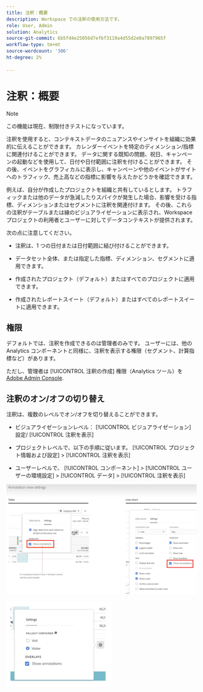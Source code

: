 ```yaml
---
title: 注釈：概要
description: Workspace での注釈の使用方法です。
role: User, Admin
solution: Analytics
source-git-commit: 6b5fd4e25056d7efbf3119a4d55d2e0a7897965f
workflow-type: tm+mt
source-wordcount: '306'
ht-degree: 2%

---
```


# 注釈：概要

>[!NOTE]
>
>この機能は現在、制限付きテストになっています。

注釈を使用すると、コンテキストデータのニュアンスやインサイトを組織に効果的に伝えることができます。 カレンダーイベントを特定のディメンション/指標に関連付けることができます。 データに関する既知の問題、祝日、キャンペーンの起動などを使用して、日付や日付範囲に注釈を付けることができます。 その後、イベントをグラフィカルに表示し、キャンペーンや他のイベントがサイトへのトラフィック、売上高などの指標に影響を与えたかどうかを確認できます。

例えば、自分が作成したプロジェクトを組織と共有しているとします。 トラフィックまたは他のデータが急減したりスパイクが発生した場合、影響を受ける指標、ディメンションまたはセグメントに注釈を関連付けます。 その後、これらの注釈がテーブルまたは線のビジュアライゼーションに表示され、Workspace プロジェクトの利用者とユーザーに対してデータコンテキストが提供されます。

次の点に注意してください。

* 注釈は、1 つの日付または日付範囲に結び付けることができます。

* データセット全体、または指定した指標、ディメンション、セグメントに適用できます。

* 作成されたプロジェクト（デフォルト）またはすべてのプロジェクトに適用できます。

* 作成されたレポートスイート（デフォルト）またはすべてのレポートスイートに適用できます。

## 権限

デフォルトでは、注釈を作成できるのは管理者のみです。 ユーザーには、他の Analytics コンポーネントと同様に、注釈を表示する権限（セグメント、計算指標など）があります。

ただし、管理者は [!UICONTROL 注釈の作成] 権限（Analytics ツール）を [Adobe Admin Console](https://experienceleague.adobe.com/docs/analytics/admin/admin-console/permissions/analytics-tools.html?lang=en).

## 注釈のオン/オフの切り替え

注釈は、複数のレベルでオン/オフを切り替えることができます。

* ビジュアライゼーションレベル： [!UICONTROL ビジュアライゼーション] 設定/ [!UICONTROL 注釈を表示]

* プロジェクトレベルで、以下の手順に従います。 [!UICONTROL プロジェクト情報および設定] > [!UICONTROL 注釈を表示]

* ユーザーレベルで、 [!UICONTROL コンポーネント] > [!UICONTROL ユーザーの環境設定] > [!UICONTROL データ] > [!UICONTROL 注釈を表示]

![](assets/show-ann.png)

![](assets/show-ann2.png)